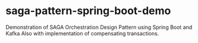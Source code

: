 # saga-pattern-spring-boot-demo

Demonstration of SAGA Orchestration Design Pattern using Spring Boot and Kafka
Also with implementation of compensating transactions.
